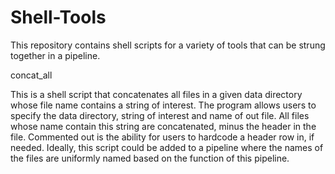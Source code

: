 # Shell-Tools
This repository contains shell scripts for a variety of tools that can be strung together in a pipeline. 

concat_all

This is a shell script that concatenates all files in a given data directory whose file name contains a string of interest. The program allows users to specify the data directory, string of interest and name of out file. All files whose name contain this string are concatenated, minus the header in the file. Commented out is the ability for users to hardcode a header row in, if needed. Ideally, this script could be added to a pipeline where the names of the files are uniformly named based on the function of this pipeline.
